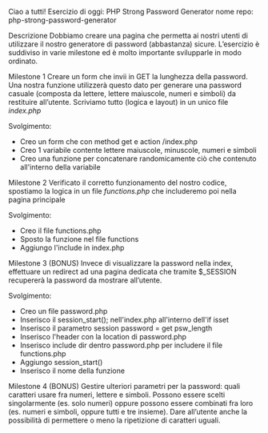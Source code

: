 Ciao a tutti!
Esercizio di oggi: PHP Strong Password Generator
nome repo: php-strong-password-generator

Descrizione
Dobbiamo creare una pagina che permetta ai nostri utenti di utilizzare il nostro generatore di password (abbastanza) sicure.
L’esercizio è suddiviso in varie milestone ed è molto importante svilupparle in modo ordinato.

Milestone 1
Creare un form che invii in GET la lunghezza della password. Una nostra funzione utilizzerà questo dato per generare una password casuale (composta da lettere, lettere maiuscole, numeri e simboli) da restituire all’utente.
Scriviamo tutto (logica e layout) in un unico file *index.php*

Svolgimento:
- Creo un form che con method get e action /index.php
- Creo 1 variabile contente lettere maiuscole, minuscole, numeri e simboli
- Creo una funzione per concatenare randomicamente ciò che contenuto all'interno  della variabile

Milestone 2
Verificato il corretto funzionamento del nostro codice, spostiamo la logica in un file *functions.php* che includeremo poi nella pagina principale

Svolgimento:
- Creo il file functions.php
- Sposto la funzione nel file functions
- Aggiungo l'include in index.php

Milestone 3 (BONUS)
Invece di visualizzare la password nella index, effettuare un redirect ad una pagina dedicata che tramite $_SESSION recupererà la password da mostrare all’utente.

Svolgimento:
- Creo un file password.php
- Inserisco il session_start(); nell'index.php all'interno dell'if isset
- Inserisco il parametro session password = get psw_length
- Inserisco l'header con la location di password.php
- Inserisco include dir dentro password.php per includere il file functions.php
- Aggiungo session_start()
- Inserisco il nome della funzione

Milestone 4 (BONUS)
Gestire ulteriori parametri per la password: quali caratteri usare fra numeri, lettere e simboli. Possono essere scelti singolarmente (es. solo numeri) oppure possono essere combinati fra loro (es. numeri e simboli, oppure tutti e tre insieme).
Dare all’utente anche la possibilità di permettere o meno la ripetizione di caratteri uguali.
